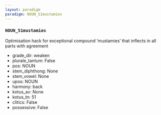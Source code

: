 ```yaml
---
layout: paradigm
paradigm: NOUN_51mustamies
---
```

### ` NOUN_51mustamies `

Optimisation hack for exceptional compound ’mustamies’ that inflects in all parts with agreement
* grade_dir: weaken
* plurale_tantum: False
* pos: NOUN
* stem_diphthong: None
* stem_vowel: None
* upos: NOUN
* harmony: back
* kotus_av: None
* kotus_tn: 51
* clitics: False
* possessive: False
